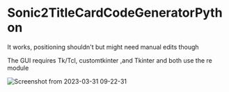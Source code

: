 # Sonic2TitleCardCodeGeneratorPython
 It works, positioning shouldn't but might need manual edits though

The GUI requires Tk/Tcl, customtkinter ,and Tkinter and both use the re module

![Screenshot from 2023-03-31 09-22-31](https://user-images.githubusercontent.com/94720060/229162566-22838fed-00d3-4373-9287-9468669e5a19.png)
